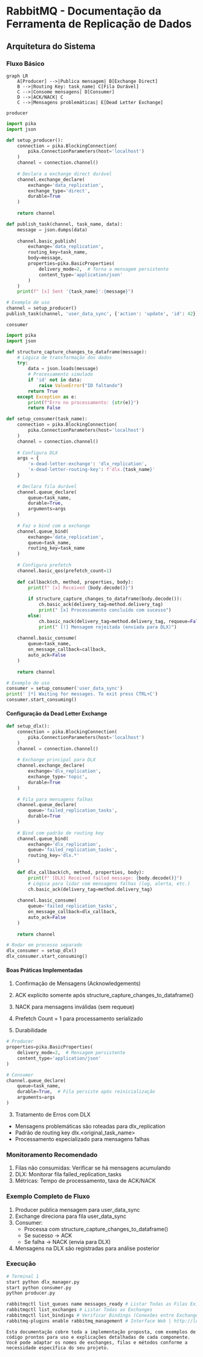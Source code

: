 # RabbitMQ - Documentação da Ferramenta de Replicação de Dados

## Arquitetura do Sistema

### Fluxo Básico
```mermaid
graph LR
    A[Producer] -->|Publica mensagem| B[Exchange Direct]
    B -->|Routing Key: task_name| C[Fila Durável]
    C -->|Consome mensagens| D[Consumer]
    D -->|ACK/NACK| C
    C -->|Mensagens problemáticas| E[Dead Letter Exchange]
```

`producer`
```python
import pika
import json

def setup_producer():
    connection = pika.BlockingConnection(
        pika.ConnectionParameters(host='localhost')
    )
    channel = connection.channel()
    
    # Declara a exchange direct durável
    channel.exchange_declare(
        exchange='data_replication',
        exchange_type='direct',
        durable=True
    )
    
    return channel

def publish_task(channel, task_name, data):
    message = json.dumps(data)
    
    channel.basic_publish(
        exchange='data_replication',
        routing_key=task_name,
        body=message,
        properties=pika.BasicProperties(
            delivery_mode=2,  # Torna a mensagem persistente
            content_type='application/json'
        )
    )
    print(f" [x] Sent '{task_name}':{message}")

# Exemplo de uso
channel = setup_producer()
publish_task(channel, 'user_data_sync', {'action': 'update', 'id': 42})
```

`consumer`
```python
import pika
import json

def structure_capture_changes_to_dataframe(message):
    # Lógica de transformação dos dados
    try:
        data = json.loads(message)
        # Processamento simulado
        if 'id' not in data:
            raise ValueError("ID faltando")
        return True
    except Exception as e:
        print(f"Erro no processamento: {str(e)}")
        return False

def setup_consumer(task_name):
    connection = pika.BlockingConnection(
        pika.ConnectionParameters(host='localhost')
    )
    channel = connection.channel()
    
    # Configura DLX
    args = {
        'x-dead-letter-exchange': 'dlx_replication',
        'x-dead-letter-routing-key': f'dlx.{task_name}'
    }
    
    # Declara fila durável
    channel.queue_declare(
        queue=task_name,
        durable=True,
        arguments=args
    )
    
    # Faz o bind com a exchange
    channel.queue_bind(
        exchange='data_replication',
        queue=task_name,
        routing_key=task_name
    )
    
    # Configura prefetch
    channel.basic_qos(prefetch_count=1)
    
    def callback(ch, method, properties, body):
        print(f" [x] Received {body.decode()}")
        
        if structure_capture_changes_to_dataframe(body.decode()):
            ch.basic_ack(delivery_tag=method.delivery_tag)
            print(" [x] Processamento concluído com sucesso")
        else:
            ch.basic_nack(delivery_tag=method.delivery_tag, requeue=False)
            print(" [!] Mensagem rejeitada (enviada para DLX)")
    
    channel.basic_consume(
        queue=task_name,
        on_message_callback=callback,
        auto_ack=False
    )
    
    return channel

# Exemplo de uso
consumer = setup_consumer('user_data_sync')
print(' [*] Waiting for messages. To exit press CTRL+C')
consumer.start_consuming()
```

#### Configuração da Dead Letter Exchange
```python
def setup_dlx():
    connection = pika.BlockingConnection(
        pika.ConnectionParameters(host='localhost')
    )
    channel = connection.channel()
    
    # Exchange principal para DLX
    channel.exchange_declare(
        exchange='dlx_replication',
        exchange_type='topic',
        durable=True
    )
    
    # Fila para mensagens falhas
    channel.queue_declare(
        queue='failed_replication_tasks',
        durable=True
    )
    
    # Bind com padrão de routing key
    channel.queue_bind(
        exchange='dlx_replication',
        queue='failed_replication_tasks',
        routing_key='dlx.*'
    )
    
    def dlx_callback(ch, method, properties, body):
        print(f" [DLX] Received failed message: {body.decode()}")
        # Lógica para lidar com mensagens falhas (log, alerta, etc.)
        ch.basic_ack(delivery_tag=method.delivery_tag)
    
    channel.basic_consume(
        queue='failed_replication_tasks',
        on_message_callback=dlx_callback,
        auto_ack=False
    )
    
    return channel

# Rodar em processo separado
dlx_consumer = setup_dlx()
dlx_consumer.start_consuming()
```

#### Boas Práticas Implementadas
1. Confirmação de Mensagens (Acknowledgements)
2. ACK explícito somente após structure_capture_changes_to_dataframe()
3. NACK para mensagens inválidas (sem requeue)
4. Prefetch Count = 1 para processamento serializado

2. Durabilidade
```python
# Producer
properties=pika.BasicProperties(
    delivery_mode=2,  # Mensagem persistente
    content_type='application/json'
)

# Consumer
channel.queue_declare(
    queue=task_name,
    durable=True,  # Fila persiste após reinicialização
    arguments=args
)
```

3. Tratamento de Erros com DLX
- Mensagens problemáticas são roteadas para dlx_replication
- Padrão de routing key dlx.<original_task_name>
- Processamento especializado para mensagens falhas

### Monitoramento Recomendado
1. Filas não consumidas: Verificar se há mensagens acumulando
2. DLX: Monitorar fila failed_replication_tasks
3. Métricas: Tempo de processamento, taxa de ACK/NACK

### Exemplo Completo de Fluxo
1. Producer publica mensagem para user_data_sync
2. Exchange direciona para fila user_data_sync
3. Consumer:
    - Processa com structure_capture_changes_to_dataframe()
    - Se sucesso → ACK
    - Se falha → NACK (envia para DLX)
4. Mensagens na DLX são registradas para análise posterior


### Execução

```bash
# Terminal 1
start python dlx_manager.py
start python consumer.py
python producer.py
```

```bash
rabbitmqctl list_queues name messages_ready # Listar Todas as Filas Existentes
rabbitmqctl list_exchanges # Listar Todas as Exchanges
rabbitmqctl list_bindings # Verificar Bindings (Conexões entre Exchanges e Filas)
rabbitmq-plugins enable rabbitmq_management # Interface Web | http://localhost:15672/ | Login padrão: guest / guest
```

```
Esta documentação cobre toda a implementação proposta, com exemplos de código prontos para uso e explicações detalhadas de cada componente. Você pode adaptar os nomes de exchanges, filas e métodos conforme a necessidade específica do seu projeto.
``` 